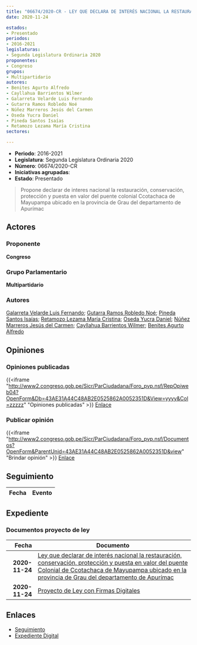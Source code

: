 ```yaml
---
title: "06674/2020-CR - LEY QUE DECLARA DE INTERÉS NACIONAL LA RESTAURACIÓN, CONSERVACIÓN, PROTECCIÓN Y PUESTA EN VALOR DEL PUENTE COLONIAL DE CCOTACHACA DE MAYUPAMPA UBICADO EN LA PROVINCIA DE GRAU DEL DEPARTAMENTO DE APURÍMAC"
date: 2020-11-24

estados:
- Presentado
periodos:
- 2016-2021
legislaturas:
- Segunda Legislatura Ordinaria 2020
proponentes:
- Congreso
grupos:
- Multipartidario
autores:
- Benites Agurto Alfredo
- Cayllahua Barrientos Wilmer
- Galarreta Velarde Luis Fernando
- Gutarra Ramos Robledo Noé
- Núñez Marreros Jesús del Carmen
- Oseda Yucra Daniel
- Pineda Santos Isaías
- Retamozo Lezama María Cristina
sectores:

---
```

- **Periodo**: 2016-2021
- **Legislatura**: Segunda Legislatura Ordinaria 2020
- **Número**: 06674/2020-CR
- **Iniciativas agrupadas**: 
- **Estado**: Presentado

> Propone declarar de interes nacional la restauración, conservación, protección y puesta en valor del puente colonial Ccotachaca de Mayupampa ubicado en la provincia de Grau del departamento de Apurímac


## Actores

### Proponente

**Congreso**

### Grupo Parlamentario

**Multipartidario**

### Autores

[Galarreta Velarde Luis Fernando](mailto:mailto:lgalarreta@congreso.gob.pe); [Gutarra Ramos Robledo Noé](mailto:mailto:rgutarra@congreso.gob.pe); [Pineda Santos Isaías](mailto:mailto:ipineda@congreso.gob.pe); [Retamozo Lezama María Cristina](mailto:mailto:mretamozo@congreso.gob.pe); [Oseda Yucra Daniel](mailto:mailto:doseday@congreso.gob.pe); [Núñez Marreros Jesús del Carmen](mailto:mailto:jnunez@congreso.gob.pe); [Cayllahua Barrientos Wilmer](mailto:mailto:wcayllahua@congreso.gob.pe); [Benites Agurto Alfredo](mailto:mailto:abenites@congreso.gob.pe)

## Opiniones

### Opiniones publicadas

{{<iframe "http://www2.congreso.gob.pe/Sicr/ParCiudadana/Foro_pvp.nsf/RepOpiweb04?OpenForm&Db=43AE31A44C48AB2E0525862A0052351D&View=yyyy&Col=zzzzz" "Opiniones publicadas" >}}
[Enlace](http://www2.congreso.gob.pe/Sicr/ParCiudadana/Foro_pvp.nsf/RepOpiweb04?OpenForm&Db=43AE31A44C48AB2E0525862A0052351D&View=yyyy&Col=zzzzz)

### Publicar opinión

{{<iframe "http://www2.congreso.gob.pe/Sicr/ParCiudadana/Foro_pvp.nsf/Documentos?OpenForm&ParentUnid=43AE31A44C48AB2E0525862A0052351D&view" "Brindar opinión" >}}
[Enlace](http://www2.congreso.gob.pe/Sicr/ParCiudadana/Foro_pvp.nsf/Documentos?OpenForm&ParentUnid=43AE31A44C48AB2E0525862A0052351D&view)


## Seguimiento

| Fecha | Evento |
|------:|--------|


## Expediente

### Documentos proyecto de ley

| Fecha | Documento |
|------:|-----------|
| **2020-11-24** | [Ley que declarar de interés nacional la restauración, conservación, protección y puesta en valor del puente Colonial de Ccotachaca de Mayupampa ubicado en la provincia de Grau del departamento de Apurímac](https://leyes.congreso.gob.pe/Documentos/2016_2021/Proyectos_de_Ley_y_de_Resoluciones_Legislativas/PL0667420201124.pdf) |
| **2020-11-24** | [Proyecto de Ley con Firmas Digitales](https://leyes.congreso.gob.pe/Documentos/2016_2021/Proyectos_de_Ley_y_de_Resoluciones_Legislativas/Proyectos_Firmas_digitales/PL06674.pdf) |

## Enlaces

- [Seguimiento](http://www2.congreso.gob.pe/Sicr/TraDocEstProc/CLProLey2016.nsf/f7fff46988ca05b1052578e100829cc7/7602dff6f0d38c780525862a0067fe87?OpenDocument)
- [Expediente Digital](http://www2.congreso.gob.pe/Sicr/TraDocEstProc/Expvirt_2011.nsf/visbusqptramdoc1621/06674?opendocument)

